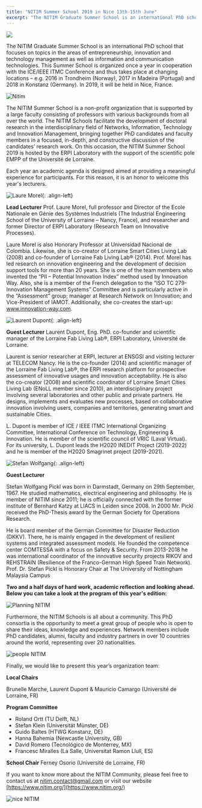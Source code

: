 ```yaml
---
title: "NITIM Summer School 2019 in Nice 13th-15th June"
excerpt: "The NITIM Graduate Summer School is an international PhD school that focuses on topics in the areas of entrepreneurship, innovation and technology management as well as information and communication technologies. This Summer School is organized once a year in cooperation with the ICE/IEEE ITMC Conference and thus takes place at changing locations – e.g. 2016 in Trondheim (Norway), 2017 in Madeira (Portugal) and 2018 in Konstanz (Germany). In 2019, it will be held in Nice, France."
---
```


![](/assets/uploads/2019/06/header-nitim.jpg)



The NITIM Graduate Summer School is an international PhD school that focuses on topics in the areas of entrepreneurship, innovation and technology management as well as information and communication technologies. This Summer School is organized once a year in cooperation with the ICE/IEEE ITMC Conference and thus takes place at changing locations – e.g. 2016 in Trondheim (Norway), 2017 in Madeira (Portugal) and 2018 in
Konstanz (Germany). In 2019, it will be held in Nice, France.

![Nitim](/assets/uploads/2019/06/nitim-1.jpg)


The NITIM Summer School is a non-profit organization that is supported by a large faculty consisting of professors with various backgrounds from all over the world.
The NITIM Schools facilitate the development of doctoral research in the interdisciplinary field of Networks, Information, Technology and Innovation Management, bringing together PhD candidates and faculty members in a focused, in-depth, and constructive discussion of the candidates’ research work.
On this occasion, the NITIM Summer School 2019 is hosted by the ERPI Laboratory with the support of the scientific pole EMPP of the Université de Lorraine.

Each year an academic agenda is designed aimed at providing a meaningful experience for participants. For this reason, it is an honor to welcome this year's lecturers.


![Laure Morel](/assets/uploads/2019/06/LM.jpg){: .align-left}

**Lead Lecturer**
Prof. Laure Morel, full professor and Director of the Ecole Nationale en Génie des Systèmes Industriels (The Industrial Engineering School of the University of Lorraine – Nancy, France), and researcher and former Director of ERPI Laboratory (Research Team on Innovative Processes).


Laure Morel is also Honorary Professor at Universidad Nacional de Colombia. Likewise, she is co-creator of Lorraine Smart Cities Living Lab (2008) and co-founder of Lorraine Fab Living Lab® (2014).
Prof. Morel has led research on innovation engineering and the development of decision support tools for more than 20 years. She is one of the team members who invented the “PII – Potential
Innovation Index” method used by Innovation Way. Also, she is a member of the French delegation to the “ISO TC 279- Innovation Management Systems” Committee and is particularly active in the “Assessment” group; manager at Research Network on Innovation; and Vice-President of IAMOT. Additionally, she co-creates the start-up: www.innovation-way.com.


![Laurent Dupont](/assets/uploads/2019/06/LD.jpg){: .align-left}

**Guest Lecturer**
Laurent Dupont, Eng. PhD. co-founder and scientific manager of the Lorraine
Fab Living Lab®, ERPI Laboratory, Université de Lorraine.

Laurent is senior researcher at ERPI, lecturer at ENSGSI and visiting lecturer at TELECOM Nancy. He is the co-founder (2014) and scientific manager of the Lorraine Fab Living Lab®, the ERPI research platform for prospective assessment of innovative usages and innovation acceptability. He is also the co-creator (2008) and scientific coordinator of Lorraine Smart Cities Living Lab (ENoLL member since 2010), an interdisciplinary project involving several laboratories and other public and private partners. He designs, implements and evaluates new processes, based on collaborative innovation involving users,
companies and territories, generating smart and sustainable Cities.

L. Dupont is member of ICE / IEEE ITMC International Organizing Committee, International Conference on Technology, Engineering & Innovation.
He is member of the scientific council of VRIC (Laval Virtual). For its university, L. Dupont leads the H2020 INEDIT Project (2019-2022) and he is member of the H2020 Smagrinet project (2019-2021).


![Stefan Wolfgang](/assets/uploads/2019/06/SW.jpg){: .align-left}

**Guest Lecturer**

Stefan Wolfgang Pickl was born in Darmstadt, Germany on 29th September, 1967. He studied mathematics, electrical engineering and philosophy.
He is member of NITIM since 2011; he is officially connected with the former institute of Bernhard Katzy at LIACS in Leiden since 2008.
In 2000 Mr. Pickl received the PhD-Thesis award by the German Society for Operations Research.

He is board member of the German Committee for Disaster Reduction (DKKV).
There, he is mainly engaged in the development of resilient systems and integrated assessment models. He founded the competence center COMTESSA with a focus on Safety & Security.
From 2013-2018 he was international coordinator of the innovative security projects RIKOV and REHSTRAIN (Resilience of the Franco-German High Speed Train Network).
Prof. Dr. Stefan Pickl is Honorary Chair at The University of Nottingham Malaysia Campus

**Two and a half days of hard work, academic reflection and looking ahead. Below you can take a look at the program of this year's edition:**

![Planning NITIM](/assets/uploads/2019/06/Planning.jpg)

Furthermore, the NITIM Schools is all about a community. This PhD consortia is
the opportunity to meet a great group of people who is open to share their ideas,
knowledge and experiences. Network members include PhD candidates, alumni,
faculty and industry partners in over 10 countries around the world, representing
over 20 nationalities.

![people NITIM](/assets/uploads/2019/06/people.jpg)

Finally, we would like to present this year’s organization team:

**Local Chairs**

Brunelle Marche, Laurent Dupont & Mauricio Camargo (Université de Lorraine,
FR)

**Program Committee**
-  Roland Ortt (TU Delft, NL)
- Stefan Klein (Universität Münster, DE)
- Guido Baltes (HTWG Konstanz, DE)
- Hanna Bahemia (Newcastle University, GB)
- David Romero (Tecnológico de Monterrey, MX)
- Francesc Miralles (La Salle, Universitat Ramon Llull, ES)

**School Chair**
Ferney Osorio (Université de Lorraine, FR)

If you want to know more about the NITIM Community, please feel free to
contact us at nitim.contact@gmail.com or visit our website [https://www.nitim.org/](https://www.nitim.org/)

![nice NITIM](/assets/uploads/2019/06/nice.jpg)
